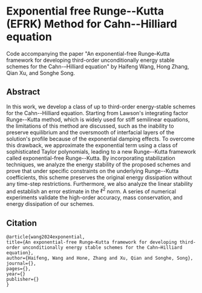 # Exponential free Runge--Kutta (EFRK) Method for Cahn--Hilliard equation

Code accompanying the paper "An exponential-free Runge–Kutta framework for developing third-order
unconditionally energy stable schemes for the Cahn-–Hilliard equation" by Haifeng Wang, Hong Zhang, Qian Xu, and Songhe Song.

## Abstract

In this work, we develop a class of up to third-order energy-stable schemes for the Cahn--Hilliard equation. Starting from Lawson's integrating factor Runge--Kutta method, which is widely used for stiff semilinear equations, the limitations of this method are discussed, such as the inability to preserve equilibrium and the oversmooth of interfacial layers of the solution's profile because of the exponential damping effects. To overcome this drawback, we approximate the exponential term using a class of sophisticated Taylor polynomials, leading to a new Runge--Kutta framework called exponential-free Runge--Kutta. By incorporating stabilization techniques, we analyze the energy stability of the proposed schemes and prove that under specific constraints on the underlying Runge--Kutta coefficients, this scheme preserves the original energy dissipation without any time-step restrictions. Furthermore, we also analyze the linear stability and establish an error estimate in the $\ell^2$ norm. A series of numerical experiments validate the high-order accuracy, mass conservation, and energy dissipation of our schemes.


## Citation

```
@article{wang2024exponential,
title={An exponential-free Runge–Kutta framework for developing third-order unconditionally energy stable schemes for the Cahn–Hilliard equation},
author={Haifeng, Wang and Hone, Zhang and Xu, Qian and Songhe, Song},
journal={},
pages={},
year={}
publisher={}
}
```
